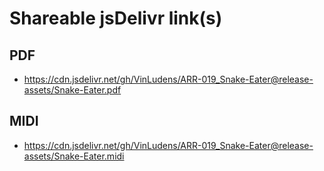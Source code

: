 # Shareable jsDelivr link(s)
## PDF
- https://cdn.jsdelivr.net/gh/VinLudens/ARR-019_Snake-Eater@release-assets/Snake-Eater.pdf
## MIDI
- https://cdn.jsdelivr.net/gh/VinLudens/ARR-019_Snake-Eater@release-assets/Snake-Eater.midi
